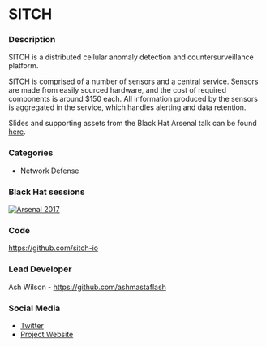 # SITCH

### Description

SITCH is a distributed cellular anomaly detection and countersurveillance platform.  

SITCH is comprised of a number of sensors and a central service.  Sensors are made from easily sourced hardware, and the cost of required components is around $150 each.  All information produced by the sensors is aggregated in the service, which handles alerting and data retention.

Slides and supporting assets from the Black Hat Arsenal talk can be found [here](https://github.com/sitch-io/blackhat_arsenal_2017).

### Categories

* Network Defense

### Black Hat sessions

[![Arsenal 2017](https://raw.githubusercontent.com/toolswatch/badges/master/arsenal/usa/2017.svg)](http://www.toolswatch.org/2017/06/the-black-hat-arsenal-usa-2017-phenomenal-line-up-announced/)

### Code

https://github.com/sitch-io

### Lead Developer

Ash Wilson - https://github.com/ashmastaflash

### Social Media

* [Twitter](https://twitter.com/sitch_io)
* [Project Website](https://sitch.io/)
